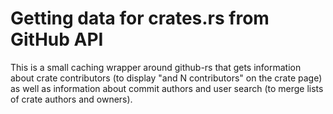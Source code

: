 # Getting data for crates.rs from GitHub API

This is a small caching wrapper around github-rs that gets information about crate contributors (to display "and N contributors" on the crate page) as well as information about commit authors and user search (to merge lists of crate authors and owners).


